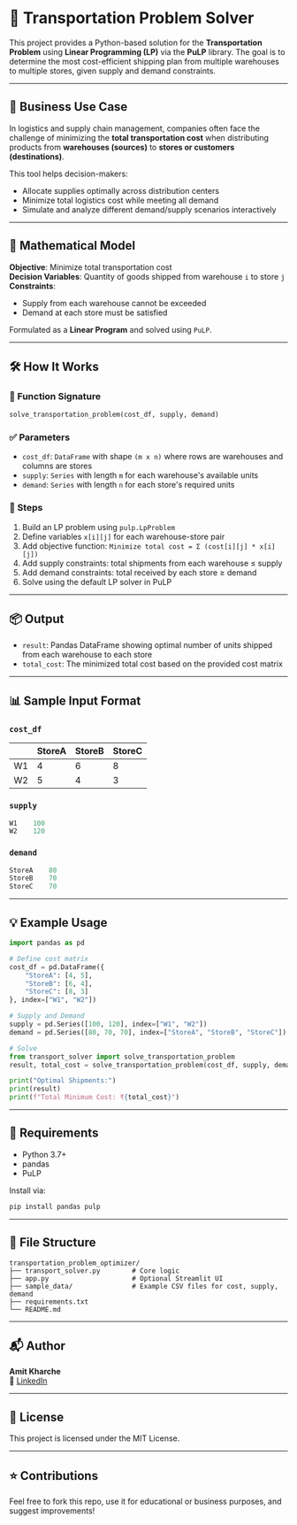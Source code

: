 
# 🚛 Transportation Problem Solver

This project provides a Python-based solution for the **Transportation Problem** using **Linear Programming (LP)** via the **PuLP** library. The goal is to determine the most cost-efficient shipping plan from multiple warehouses to multiple stores, given supply and demand constraints.

---

## 📘 Business Use Case

In logistics and supply chain management, companies often face the challenge of minimizing the **total transportation cost** when distributing products from **warehouses (sources)** to **stores or customers (destinations)**.

This tool helps decision-makers:
- Allocate supplies optimally across distribution centers
- Minimize total logistics cost while meeting all demand
- Simulate and analyze different demand/supply scenarios interactively

---

## 🧮 Mathematical Model

**Objective**: Minimize total transportation cost  
**Decision Variables**: Quantity of goods shipped from warehouse `i` to store `j`  
**Constraints**:
- Supply from each warehouse cannot be exceeded
- Demand at each store must be satisfied

Formulated as a **Linear Program** and solved using `PuLP`.

---

## 🛠 How It Works

### 🔧 Function Signature

```python
solve_transportation_problem(cost_df, supply, demand)
```

### ✅ Parameters

- `cost_df`: `DataFrame` with shape `(m x n)` where rows are warehouses and columns are stores
- `supply`: `Series` with length `m` for each warehouse's available units
- `demand`: `Series` with length `n` for each store's required units

### 🔄 Steps

1. Build an LP problem using `pulp.LpProblem`
2. Define variables `x[i][j]` for each warehouse-store pair
3. Add objective function: `Minimize total cost = Σ (cost[i][j] * x[i][j])`
4. Add supply constraints: total shipments from each warehouse ≤ supply
5. Add demand constraints: total received by each store ≥ demand
6. Solve using the default LP solver in PuLP

---

## 📦 Output

- `result`: Pandas DataFrame showing optimal number of units shipped from each warehouse to each store
- `total_cost`: The minimized total cost based on the provided cost matrix

---

## 📊 Sample Input Format

### `cost_df`
|      | StoreA | StoreB | StoreC |
|------|--------|--------|--------|
| W1   |   4    |   6    |   8    |
| W2   |   5    |   4    |   3    |

### `supply`
```python
W1    100
W2    120
```

### `demand`
```python
StoreA    80
StoreB    70
StoreC    70
```

---

## 💡 Example Usage

```python
import pandas as pd

# Define cost matrix
cost_df = pd.DataFrame({
    "StoreA": [4, 5],
    "StoreB": [6, 4],
    "StoreC": [8, 3]
}, index=["W1", "W2"])

# Supply and Demand
supply = pd.Series([100, 120], index=["W1", "W2"])
demand = pd.Series([80, 70, 70], index=["StoreA", "StoreB", "StoreC"])

# Solve
from transport_solver import solve_transportation_problem
result, total_cost = solve_transportation_problem(cost_df, supply, demand)

print("Optimal Shipments:")
print(result)
print(f"Total Minimum Cost: ₹{total_cost}")
```

---

## 🧰 Requirements

- Python 3.7+
- pandas
- PuLP

Install via:

```bash
pip install pandas pulp
```

---

## 📁 File Structure

```
transportation_problem_optimizer/
├── transport_solver.py        # Core logic
├── app.py                     # Optional Streamlit UI
├── sample_data/               # Example CSV files for cost, supply, demand
├── requirements.txt
└── README.md
```

---

## 📬 Author

**Amit Kharche**  
🔗 [LinkedIn](https://www.linkedin.com/in/amitkharche)  

---

## 📄 License

This project is licensed under the MIT License.

---

## ⭐ Contributions

Feel free to fork this repo, use it for educational or business purposes, and suggest improvements!
